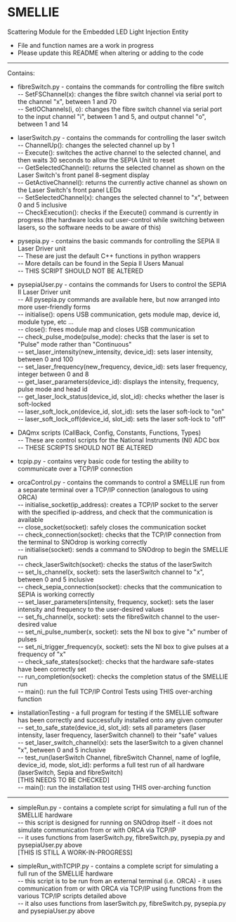 SMELLIE
=======

Scattering Module for the Embedded LED Light Injection Entity  

* File and function names are a work in progress  
* Please update this README when altering or adding to the code  

-------------------------


Contains:

* fibreSwitch.py - contains the commands for controlling the fibre switch  
-- SetFSChannel(x): changes the fibre switch channel via serial port to the channel "x", between 1 and 70  
-- SetIOChannels(i, o): changes the fibre switch channel via serial port to the input channel "i", between 1 and 5, and output channel "o", between 1 and 14  

* laserSwitch.py - contains the commands for controlling the laser switch  
-- ChannelUp(): changes the selected channel up by 1  
-- Execute(): switches the active channel to the selected channel, and then waits 30 seconds to allow the SEPIA Unit to reset  
-- GetSelectedChannel(): returns the selected channel as shown on the Laser Switch's front panel 8-segment display  
-- GetActiveChannel(): returns the currently active channel as shown on the Laser Switch's front panel LEDs  
-- SetSelectedChannel(x): changes the selected channel to "x", between 0 and 5 inclusive  
-- CheckExecution(): checks if the Execute() command is currently in progress (the hardware locks out user-control while switching between lasers, so the software needs to be aware of this)  

* pysepia.py  - contains the basic commands for controlling the SEPIA II Laser Driver unit  
-- These are just the default C++ functions in python wrappers  
-- More details can be found in the Sepia II Users Manual  
-- THIS SCRIPT SHOULD NOT BE ALTERED  

* pysepiaUser.py - contains the commands for Users to control the SEPIA II Laser Driver unit  
-- All pysepia.py commands are available here, but now arranged into more user-friendly forms  
-- initialise(): opens USB communication, gets module map, device id, module type, etc ...  
-- close(): frees module map and closes USB communication  
-- check_pulse_mode(pulse_mode): checks that the laser is set to "Pulse" mode rather than "Continuous"  
-- set_laser_intensity(new_intensity, device_id): sets laser intensity, between 0 and 100  
-- set_laser_frequency(new_frequency, device_id): sets laser frequency, integer between 0 and 8  
-- get_laser_parameters(device_id): displays the intensity, frequency, pulse mode and head id  
-- get_laser_lock_status(device_id, slot_id): checks whether the laser is soft-locked  
-- laser_soft_lock_on(device_id, slot_id): sets the laser soft-lock to "on"  
-- laser_soft_lock_off(device_id, slot_id): sets the laser soft-lock to "off"  

* DAQmx scripts (CallBack, Config, Constants, Functions, Types)  
-- These are control scripts for the National Instruments (NI) ADC box  
-- THESE SCRIPTS SHOULD NOT BE ALTERED  

* tcpip.py - contains very basic code for testing the ability to communicate over a TCP/IP connection  

* orcaControl.py - contains the commands to control a SMELLIE run from a separate terminal over a TCP/IP connection (analogous to using ORCA)  
-- initialise_socket(ip_address): creates a TCP/IP socket to the server with the specified ip-address, and check that the communication is available  
-- close_socket(socket): safely closes the communication socket  
-- check_connection(socket): checks that the TCP/IP connection from the terminal to SNOdrop is working correctly  
-- initialise(socket): sends a command to SNOdrop to begin the SMELLIE run  
-- check_laserSwitch(socket): checks the status of the laserSwitch  
-- set_ls_channel(x, socket): sets the laserSwitch channel to "x", between 0 and 5 inclusive  
-- check_sepia_connection(socket): checks that the communication to SEPIA is working correctly  
-- set_laser_parameters(intensity, frequency, socket): sets the laser intensity and frequency to the user-desired values  
-- set_fs_channel(x, socket): sets the fibreSwitch channel to the user-desired value  
-- set_ni_pulse_number(x, socket): sets the NI box to give "x" number of pulses  
-- set_ni_trigger_frequency(x, socket): sets the NI box to give pulses at a frequency of "x"  
-- check_safe_states(socket): checks that the hardware safe-states have been correctly set  
-- run_completion(socket): checks the completion status of the SMELLIE run  
-- main(): run the full TCP/IP Control Tests using THIS over-arching function  

* installationTesting - a full program for testing if the SMELLIE software has been correctly and successfully installed onto any given computer  
-- set_to_safe_state(device_id, slot_id): sets all parameters (laser intensity, laser frequency, laserSwitch channel) to their "safe" values  
-- set_laser_switch_channel(x): sets the laserSwitch to a given channel "x", between 0 and 5 inclusive  
-- test_run(laserSwitch Channel, fibreSwitch Channel, name of logfile, device_id, mode, slot_id): performs a full test run of all hardware (laserSwitch, Sepia and fibreSwitch)  
[THIS NEEDS TO BE CHECKED]  
-- main(): run the installation test using THIS over-arching function  

-------------------------


* simpleRun.py - contains a complete script for simulating a full run of the SMELLIE hardware  
-- this script is designed for running on SNOdrop itself - it does not simulate communication from or with ORCA via TCP/IP  
-- it uses functions from laserSwitch.py, fibreSwitch.py, pysepia.py and pysepiaUser.py above  
[THIS IS STILL A WORK-IN-PROGRESS]  

* simpleRun_withTCPIP.py - contains a complete script for simulating a full run of the SMELLIE hardware  
-- this script is to be run from an external terminal (i.e. ORCA) - it uses communication from or with ORCA via TCP/IP using functions from the various TCP/IP scripts detailed above  
-- it also uses functions from laserSwitch.py, fibreSwitch.py, pysepia.py and pysepiaUser.py above  

